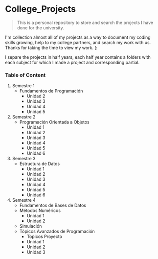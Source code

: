 
# College_Projects

> This is a personal repository to store and search the projects I have done for the university.

I'm collection almost all of my projects as a way to document my coding skills growing, help to my college partners, and search my work with us. Thanks for taking the time to view my work. (:

I separe the projects in half years, each half year contains a folders with each subject for which I made a project and corresponding partial.


### Table of Content
1. Semestre 1
    - Fundamentos de Programación
        - Unidad 2
        - Unidad 3
        - Unidad 4
        - Unidad 5
2. Semestre 2
    - Programación Orientada a Objetos
        - Unidad 1
        - Unidad 2
        - Unidad 3
        - Unidad 4
        - Unidad 5
        - Unidad 6
3. Semestre 3
    - Estructura de Datos
        - Unidad 1
        - Unidad 2
        - Unidad 3
        - Unidad 4
        - Unidad 5
        - Unidad 6
4. Semestre 4
    - Fundamentos de Bases de Datos
    - Métodos Numéricos
        - Unidad 1
        - Unidad 2
    - Simulación
    - Tópicos Avanzados de Programación
        - Topicos Proyecto
        - Unidad 1
        - Unidad 2
        - Unidad 3
    
